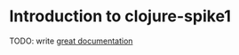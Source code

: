 # Introduction to clojure-spike1

TODO: write [great documentation](http://jacobian.org/writing/what-to-write/)
